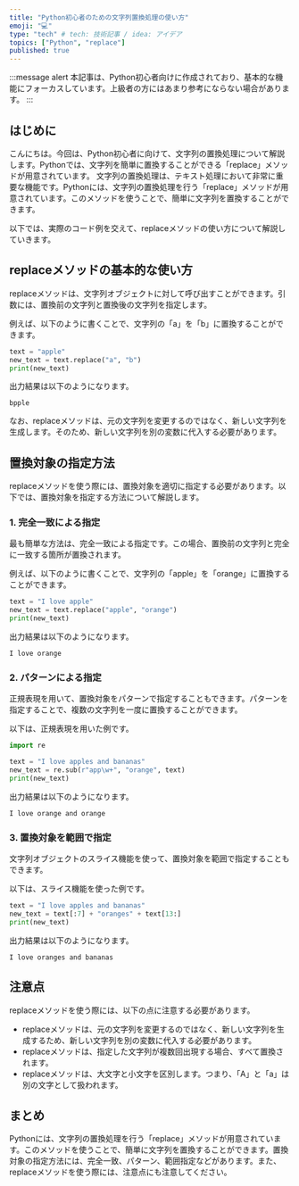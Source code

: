 ```yaml
---
title: "Python初心者のための文字列置換処理の使い方"
emoji: "💻"
type: "tech" # tech: 技術記事 / idea: アイデア
topics: ["Python", "replace"]
published: true
---
```


:::message alert
本記事は、Python初心者向けに作成されており、基本的な機能にフォーカスしています。上級者の方にはあまり参考にならない場合があります。
:::

## はじめに
こんにちは。今回は、Python初心者に向けて、文字列の置換処理について解説します。Pythonでは、文字列を簡単に置換することができる「replace」メソッドが用意されています。
文字列の置換処理は、テキスト処理において非常に重要な機能です。Pythonには、文字列の置換処理を行う「replace」メソッドが用意されています。このメソッドを使うことで、簡単に文字列を置換することができます。

以下では、実際のコード例を交えて、replaceメソッドの使い方について解説していきます。

## replaceメソッドの基本的な使い方

replaceメソッドは、文字列オブジェクトに対して呼び出すことができます。引数には、置換前の文字列と置換後の文字列を指定します。

例えば、以下のように書くことで、文字列の「a」を「b」に置換することができます。

```python
text = "apple"
new_text = text.replace("a", "b")
print(new_text)
```

出力結果は以下のようになります。

```
bpple
```

なお、replaceメソッドは、元の文字列を変更するのではなく、新しい文字列を生成します。そのため、新しい文字列を別の変数に代入する必要があります。

## 置換対象の指定方法

replaceメソッドを使う際には、置換対象を適切に指定する必要があります。以下では、置換対象を指定する方法について解説します。

### 1. 完全一致による指定

最も簡単な方法は、完全一致による指定です。この場合、置換前の文字列と完全に一致する箇所が置換されます。

例えば、以下のように書くことで、文字列の「apple」を「orange」に置換することができます。

```python
text = "I love apple"
new_text = text.replace("apple", "orange")
print(new_text)
```

出力結果は以下のようになります。

```
I love orange
```

### 2. パターンによる指定

正規表現を用いて、置換対象をパターンで指定することもできます。パターンを指定することで、複数の文字列を一度に置換することができます。

以下は、正規表現を用いた例です。

```python
import re

text = "I love apples and bananas"
new_text = re.sub(r"app\w+", "orange", text)
print(new_text)
```

出力結果は以下のようになります。

```
I love orange and orange
```

### 3. 置換対象を範囲で指定

文字列オブジェクトのスライス機能を使って、置換対象を範囲で指定することもできます。

以下は、スライス機能を使った例です。

```python
text = "I love apples and bananas"
new_text = text[:7] + "oranges" + text[13:]
print(new_text)
```

出力結果は以下のようになります。

```
I love oranges and bananas
```

## 注意点

replaceメソッドを使う際には、以下の点に注意する必要があります。

- replaceメソッドは、元の文字列を変更するのではなく、新しい文字列を生成するため、新しい文字列を別の変数に代入する必要があります。
- replaceメソッドは、指定した文字列が複数回出現する場合、すべて置換されます。
- replaceメソッドは、大文字と小文字を区別します。つまり、「A」と「a」は別の文字として扱われます。

## まとめ

Pythonには、文字列の置換処理を行う「replace」メソッドが用意されています。このメソッドを使うことで、簡単に文字列を置換することができます。置換対象の指定方法には、完全一致、パターン、範囲指定などがあります。また、replaceメソッドを使う際には、注意点にも注意してください。
